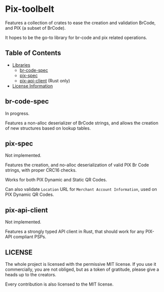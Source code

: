 # Pix-toolbelt

Features a collection of crates to ease the creation and validation BrCode, and PIX
(a subset of BrCode).

It hopes to be the go-to library for br-code and pix related operations.

## Table of Contents

- [Libraries](#pix-toolbelt)
  * [br-code-spec](#br-code-spec)
  * [pix-spec](#pix-spec)
  * [pix-api-client](#pix-api-client) (Rust only)
- [License Information](#license)

## br-code-spec

In progress.

Features a non-alloc deserializer of BrCode strings, and allows the creation of
new structures based on lookup tables.

## pix-spec

Not implemented.

Features the creation, and no-alloc deserialization of valid PIX Br Code
strings, with proper CRC16 checks.

Works for both PIX Dynamic and Static QR Codes.

Can also validate `Location` URL for `Merchant Account Information`, used on PIX
Dynamic QR Codes.

## pix-api-client

Not implemented.

Features a strongly typed API client in Rust, that should work for any PIX-API
compliant PSPs.

## LICENSE

The whole project is licensed with the permissive MIT license. If you use it
commercially, you are not obliged, but as a token of gratitude, please give a
heads up to the creators.

Every contribution is also licensed to the MIT license.
